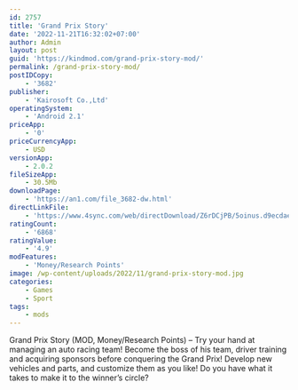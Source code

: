 ```yaml
---
id: 2757
title: 'Grand Prix Story'
date: '2022-11-21T16:32:02+07:00'
author: Admin
layout: post
guid: 'https://kindmod.com/grand-prix-story-mod/'
permalink: /grand-prix-story-mod/
postIDCopy:
    - '3682'
publisher:
    - 'Kairosoft Co.,Ltd'
operatingSystem:
    - 'Android 2.1'
priceApp:
    - '0'
priceCurrencyApp:
    - USD
versionApp:
    - 2.0.2
fileSizeApp:
    - 30.5Mb
downloadPage:
    - 'https://an1.com/file_3682-dw.html'
directLinkFile:
    - 'https://www.4sync.com/web/directDownload/Z6rDCjPB/5oinus.d9ecdae06418c1597eeac05d7ad6f5e7'
ratingCount:
    - '6868'
ratingValue:
    - '4.9'
modFeatures:
    - 'Money/Research Points'
image: /wp-content/uploads/2022/11/grand-prix-story-mod.jpg
categories:
    - Games
    - Sport
tags:
    - mods
---
```


Grand Prix Story (MOD, Money/Research Points) – Try your hand at managing an auto racing team! Become the boss of his team, driver training and acquiring sponsors before conquering the Grand Prix! Develop new vehicles and parts, and customize them as you like! Do you have what it takes to make it to the winner’s circle?